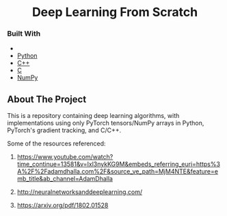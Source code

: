 <!-- Improved compatibility of back to top link: See: https://github.com/othneildrew/Best-README-Template/pull/73 -->
<a name="readme-top"></a>
<!--
*** Thanks for checking out the Best-README-Template. If you have a suggestion
*** that would make this better, please fork the repo and create a pull request
*** or simply open an issue with the tag "enhancement".
*** Don't forget to give the project a star!
*** Thanks again! Now go create something AMAZING! :D
-->



<!-- PROJECT SHIELDS -->
<!--
*** I'm using markdown "reference style" links for readability.
*** Reference links are enclosed in brackets [ ] instead of parentheses ( ).
*** See the bottom of this document for the declaration of the reference variables
*** for contributors-url, forks-url, etc. This is an optional, concise syntax you may use.
*** https://www.markdownguide.org/basic-syntax/#reference-style-links
[![Contributors][contributors-shield]][contributors-url]
[![Forks][forks-shield]][forks-url]
[![Stargazers][stars-shield]][stars-url]
[![Issues][issues-shield]][issues-url]
[![MIT License][license-shield]][license-url]
[![LinkedIn][linkedin-shield]][linkedin-url]
-->



<br />
<!-- PROJECT LOGO -->

<h1 align="center">Deep Learning From Scratch</h1>
</div>


### Built With

* [PyTorch]: https://img.shields.io/badge/PyTorch-%23EE4C2C.svg?style=for-the-badge&logo=PyTorch&logoColor=white
* [Python](https://img.shields.io/badge/python-3670A0?style=for-the-badge&logo=python&logoColor=ffdd54)
* [C++](https://img.shields.io/badge/c++-%2300599C.svg?style=for-the-badge&logo=c%2B%2B&logoColor=white)
* [C](https://img.shields.io/badge/c-%2300599C.svg?style=for-the-badge&logo=c&logoColor=white)
* [NumPy](https://img.shields.io/badge/numpy-%23013243.svg?style=for-the-badge&logo=numpy&logoColor=white)

<!-- ABOUT THE PROJECT -->
## About The Project
This is a repository containing deep learning algorithms, with implementations using only PyTorch tensors/NumPy arrays in Python, PyTorch's gradient tracking, and C/C++.

Some of the resources referenced:

1. https://www.youtube.com/watch?time_continue=13581&v=Ixl3nykKG9M&embeds_referring_euri=https%3A%2F%2Fadamdhalla.com%2F&source_ve_path=MjM4NTE&feature=emb_title&ab_channel=AdamDhalla

2. http://neuralnetworksanddeeplearning.com/

3. https://arxiv.org/pdf/1802.01528
